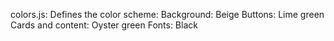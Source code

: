 colors.js:
Defines the color scheme:
Background: Beige
Buttons: Lime green
Cards and content: Oyster green
Fonts: Black
